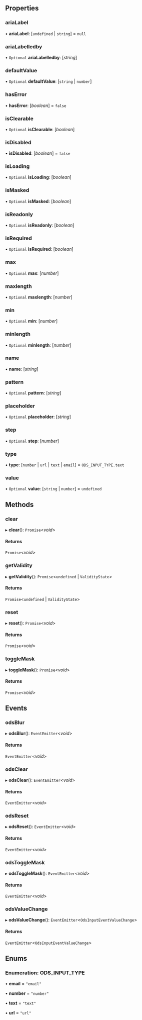 ## Properties
### ariaLabel

•  **ariaLabel**: [`undefined` | `string`] = `null`


### ariaLabelledby

• `Optional` **ariaLabelledby**: [_string_] 


### defaultValue

• `Optional` **defaultValue**: [`string` | `number`] 


### hasError

•  **hasError**: [_boolean_] = `false`


### isClearable

• `Optional` **isClearable**: [_boolean_] 


### isDisabled

•  **isDisabled**: [_boolean_] = `false`


### isLoading

• `Optional` **isLoading**: [_boolean_] 


### isMasked

• `Optional` **isMasked**: [_boolean_] 


### isReadonly

• `Optional` **isReadonly**: [_boolean_] 


### isRequired

• `Optional` **isRequired**: [_boolean_] 


### max

• `Optional` **max**: [_number_] 


### maxlength

• `Optional` **maxlength**: [_number_] 


### min

• `Optional` **min**: [_number_] 


### minlength

• `Optional` **minlength**: [_number_] 


### name

•  **name**: [_string_] 


### pattern

• `Optional` **pattern**: [_string_] 


### placeholder

• `Optional` **placeholder**: [_string_] 


### step

• `Optional` **step**: [_number_] 


### type

•  **type**: [`number` | `url` | `text` | `email`] = `ODS_INPUT_TYPE.text`


### value

• `Optional` **value**: [`string` | `number`] = `undefined`


## Methods
### clear

▸ **clear**(): `Promise`<_void_>



#### Returns
`Promise`<_void_>
### getValidity

▸ **getValidity**(): `Promise`<`undefined` | `ValidityState`>



#### Returns
`Promise`<`undefined` | `ValidityState`>
### reset

▸ **reset**(): `Promise`<_void_>



#### Returns
`Promise`<_void_>
### toggleMask

▸ **toggleMask**(): `Promise`<_void_>



#### Returns
`Promise`<_void_>
## Events
### odsBlur

▸ **odsBlur**(): `EventEmitter`<_void_>



#### Returns
`EventEmitter`<_void_>
### odsClear

▸ **odsClear**(): `EventEmitter`<_void_>



#### Returns
`EventEmitter`<_void_>
### odsReset

▸ **odsReset**(): `EventEmitter`<_void_>



#### Returns
`EventEmitter`<_void_>
### odsToggleMask

▸ **odsToggleMask**(): `EventEmitter`<_void_>



#### Returns
`EventEmitter`<_void_>
### odsValueChange

▸ **odsValueChange**(): `EventEmitter`<`OdsInputEventValueChange`>



#### Returns
`EventEmitter`<`OdsInputEventValueChange`>
## Enums
### Enumeration: ODS_INPUT_TYPE

• **email** = `"email"`

• **number** = `"number"`

• **text** = `"text"`

• **url** = `"url"`

